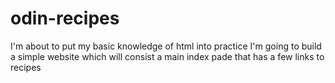 # odin-recipes
I'm about to put my basic knowledge of html into practice
I'm going to build a simple website which will consist a main index pade that has a few links to recipes